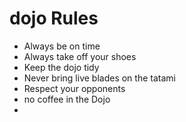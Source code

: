 dojo Rules
==========
* Always be on time
* Always take off your shoes
* Keep the dojo tidy
* Never bring live blades on the tatami
* Respect your opponents
*  no coffee in the Dojo
*
